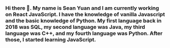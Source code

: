 ### Hi there 👋. My name is Sean Yuan and I am currently working on React JavaScript. I have the knowledge of vanilla Javascript and the basic knowledge of Python. My first language back in 2018 was SQL, my second language was Java, my third language was C++, and my fourth language was Python. After those, I started learning JavaScript.

<!--
**seyuan111/seyuan111** is a ✨ _special_ ✨ repository because its `README.md` (this file) appears on your GitHub profile.

Here are some ideas to get you started:

- 🔭 I’m currently working on React JavaScript
- 🌱 I’m currently learning React Javascript
- 👯 I’m looking to collaborate on various projects
- ⚡ Fun fact: ...
-->
